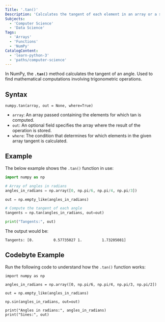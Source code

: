 ```yaml
---
Title: '.tan()'
Description: 'Calculates the tangent of each element in an array or a single value in radians.'
Subjects:
  - 'Computer Science'
  - 'Data Science'
Tags:
  - 'Arrays'
  - 'Functions'
  - 'NumPy'
CatalogContent:
  - 'learn-python-3'
  - 'paths/computer-science'
---
```


In NumPy, the **`.tan()`** method calculates the tangent of an angle. Used to find mathematical computations involving trigonometric operations.

## Syntax

```pseudo
numpy.tan(array, out = None, where=True)
```

- `array`: An array passed containing the elements for which tan is computed.
- `out`: An optional field specifies the array where the result of the operation is stored.
- `where`: The condition that determines for which elements in the given array tangent is calculated.

## Example

The below example shows the `.tan()` function in use:

```py
import numpy as np

# Array of angles in radians
angles_in_radians = np.array([0, np.pi/6, np.pi/4, np.pi/3])

out = np.empty_like(angles_in_radians)

# Compute the tangent of each angle
tangents = np.tan(angles_in_radians, out=out)

print("Tangents:", out)
```

The output would be:

```shell
Tangents: [0.         0.57735027 1.         1.73205081]
```

## Codebyte Example

Run the following code to understand how the `.tan()` function works:

```codebyte/python
import numpy as np

angles_in_radians = np.array([0, np.pi/6, np.pi/4, np.pi/3, np.pi/2])

out = np.empty_like(angles_in_radians)

np.sin(angles_in_radians, out=out)

print("Angles in radians:", angles_in_radians)
print("Sines:", out)
```
